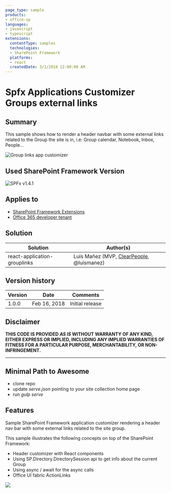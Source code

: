 ```yaml
---
page_type: sample
products:
- office-sp
languages:
- javascript
- typescript
extensions:
  contentType: samples
  technologies:
  - SharePoint Framework
  platforms:
  - react
  createdDate: 3/1/2018 12:00:00 AM
---
```

# Spfx Applications Customizer Groups external links

## Summary

This sample shows how to render a header navbar with some external links related to the Group the site is in, i.e: Group calendar, Notebook, Inbox, People...

![Group links app customizer](./assets/react-application-grouplinks.jpg)

## Used SharePoint Framework Version

![SPFx v1.4.1](https://img.shields.io/badge/SPFx-1.4.1-green.svg)

## Applies to

* [SharePoint Framework Extensions](https://dev.office.com/sharepoint/docs/spfx/extensions/overview-extensions)
* [Office 365 developer tenant](http://dev.office.com/sharepoint/docs/spfx/set-up-your-developer-tenant)

## Solution

Solution|Author(s)
--------|---------
react-application-grouplinks|Luis Mañez (MVP, [ClearPeople](http://www.clearpeople.com), @luismanez)

## Version history

Version|Date|Comments
-------|----|--------
1.0.0|Feb 16, 2018|Initial release

## Disclaimer

**THIS CODE IS PROVIDED *AS IS* WITHOUT WARRANTY OF ANY KIND, EITHER EXPRESS OR IMPLIED, INCLUDING ANY IMPLIED WARRANTIES OF FITNESS FOR A PARTICULAR PURPOSE, MERCHANTABILITY, OR NON-INFRINGEMENT.**

---

## Minimal Path to Awesome

* clone repo
* update _serve.json_ pointing to your site collection home page
* run _gulp serve_

## Features

Sample SharePoint Framework application customizer rendering a header nav bar with some external links related to the site group.

This sample illustrates the following concepts on top of the SharePoint Framework:

* Header customizer with React components
* Using SP.Directory.DirectorySession api to get info about the current Group
* Using async / await for the async calls
* Office UI fabric ActionLinks

<img src="https://m365-visitor-stats.azurewebsites.net/sp-dev-fx-extensions/samples/react-application-grouplinks" />
